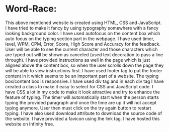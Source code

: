 # Word-Race:

This above mentioned website is created using HTML, CSS and JavaScript. I have tried to make it fancy by using typography somewhere with a fancy looking background color. I have used autofocus on the content box which auto focus on the typing section part in the webpage.  I have used timer, level, WPM, CPM, Error, Score, High Score and Accuracy for the feedback. User will be able to see the current character and those characters which are typed out will be shown as canceled (used text decoration to pass a line through). I have provided Instructions as well in the page which is just aligned above the content box, so when the user scrolls down the page they will be able to view instructions first. I have used footer tag to put the footer content in it which seems to be an important part of a website. The typing box/content box is responsive. I have used div tag and in each div tag I have created a class to make it easy to select for CSS and JavaScript code. I have CSS a lot in my code to make it look attractive and try to enhance the feature of typing. The timer will automatically start when the person starts typing the provided paragraph and once the time are up it will not accept typing anymore. User then must click on the try again button to restart typing. I have also used download attribute to download the source code of the website. I have provided a favicon using the link tag. I have hosted this website on Infinity free.
